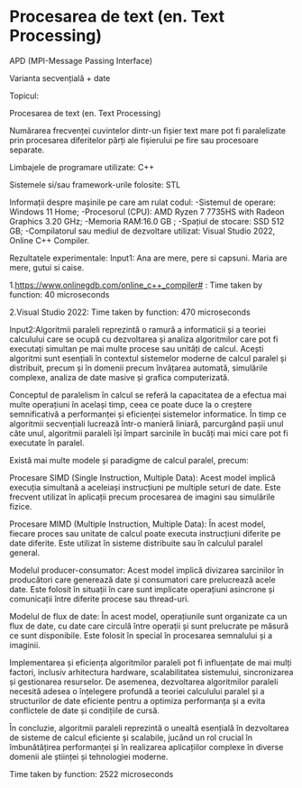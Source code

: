# Procesarea de text (en. Text Processing)

APD (MPI-Message Passing Interface)

Varianta secvențială + date

Topicul:

Procesarea de text (en. Text Processing)

Numărarea frecvenței cuvintelor dintr-un fișier text mare pot fi paralelizate prin procesarea diferitelor părți ale fișierului pe fire sau procesoare separate.

Limbajele de programare utilizate:
C++

Sistemele si/sau framework-urile folosite:
STL

Informații despre mașinile pe care am rulat codul:
-Sistemul de operare:  Windows 11 Home;
-Procesorul (CPU):  AMD Ryzen 7 7735HS with Radeon Graphics           3.20 GHz;
-Memoria RAM:16.0 GB ;
-Spațiul de stocare: SSD 512 GB;
-Compilatorul sau mediul de dezvoltare utilizat: Visual Studio 2022, Online C++ Compiler.

Rezultatele experimentale:
Input1: Ana are mere, pere si capsuni. Maria are mere, gutui si caise.

1.https://www.onlinegdb.com/online_c++_compiler# : Time taken by function: 40 microseconds

2.Visual Studio 2022: Time taken by function: 470 microseconds


Input2:Algoritmii paraleli reprezintă o ramură a informaticii și a teoriei calculului care se ocupă cu dezvoltarea și analiza algoritmilor care pot fi executați simultan pe mai multe procese sau unități de calcul. Acești algoritmi sunt esențiali în contextul sistemelor moderne de calcul paralel și distribuit, precum și în domenii precum învățarea automată, simulările complexe, analiza de date masive și grafica computerizată.

Conceptul de paralelism în calcul se referă la capacitatea de a efectua mai multe operațiuni în același timp, ceea ce poate duce la o creștere semnificativă a performanței și eficienței sistemelor informatice. În timp ce algoritmii secvențiali lucrează într-o manieră liniară, parcurgând pașii unul câte unul, algoritmii paraleli își împart sarcinile în bucăți mai mici care pot fi executate în paralel.

Există mai multe modele și paradigme de calcul paralel, precum:

Procesare SIMD (Single Instruction, Multiple Data): Acest model implică execuția simultană a aceleiași instrucțiuni pe multiple seturi de date. Este frecvent utilizat în aplicații precum procesarea de imagini sau simulările fizice.

Procesare MIMD (Multiple Instruction, Multiple Data): În acest model, fiecare proces sau unitate de calcul poate executa instrucțiuni diferite pe date diferite. Este utilizat în sisteme distribuite sau în calculul paralel general.

Modelul producer-consumator: Acest model implică divizarea sarcinilor în producători care generează date și consumatori care prelucrează acele date. Este folosit în situații în care sunt implicate operațiuni asincrone și comunicații între diferite procese sau thread-uri.

Modelul de flux de date: În acest model, operațiunile sunt organizate ca un flux de date, cu date care circulă între operații și sunt prelucrate pe măsură ce sunt disponibile. Este folosit în special în procesarea semnalului și a imaginii.

Implementarea și eficiența algoritmilor paraleli pot fi influențate de mai mulți factori, inclusiv arhitectura hardware, scalabilitatea sistemului, sincronizarea și gestionarea resurselor. De asemenea, dezvoltarea algoritmilor paraleli necesită adesea o înțelegere profundă a teoriei calculului paralel și a structurilor de date eficiente pentru a optimiza performanța și a evita conflictele de date și condițiile de cursă.

În concluzie, algoritmii paraleli reprezintă o unealtă esențială în dezvoltarea de sisteme de calcul eficiente și scalabile, jucând un rol crucial în îmbunătățirea performanței și în realizarea aplicațiilor complexe în diverse domenii ale științei și tehnologiei moderne.

Time taken by function: 2522 microseconds


